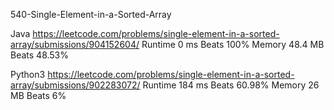 540-Single-Element-in-a-Sorted-Array


Java
https://leetcode.com/problems/single-element-in-a-sorted-array/submissions/904152604/
Runtime
0 ms
Beats
100%
Memory
48.4 MB
Beats
48.53%

Python3
https://leetcode.com/problems/single-element-in-a-sorted-array/submissions/902283072/
Runtime
184 ms
Beats
60.98%
Memory
26 MB
Beats
6%